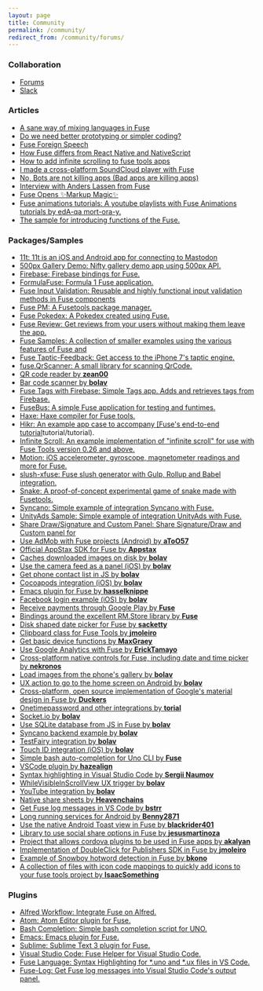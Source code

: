 ```yaml
---
layout: page
title: Community
permalink: /community/
redirect_from: /community/forums/
---
```


<a name="collaboration"></a>
### Collaboration

- <a href="https://forums.fusetools.com" target="_blank">Forums</a>
- <a href="https://slackcommunity.fusetools.com" target="_blank">Slack</a>



<a name="articles"></a>
### Articles

- <a href="https://medium.com/@fusetools/a-sane-way-of-mixing-languages-in-fuse-660b351c2f96" target="_blank">A sane way of mixing languages in Fuse<a/>
- <a href="https://blog.prototypr.io/do-we-need-better-prototyping-or-simpler-coding-269109426313#.7c7y1vgx7" target="_blank">Do we need better prototyping or simpler coding?<a/>
- <a href="https://medium.com/@fusetools/fuse-foreign-speech-c4d888b505ec" target="_blank">Fuse Foreign Speech<a/>
- <a href="https://medium.com/@fusetools/how-fuse-differs-from-react-native-and-nativescript-525344f02aaf#.pa1n8uh5l" target="_blank">How Fuse differs from React Native and NativeScript<a/>
- <a href="https://www.creativitykills.co/how-to-add-infinite-scrolling-to-fuse-app/" target="_blank">How to add infinite scrolling to fuse tools apps<a/>
- <a href="https://medium.com/@fusetools/i-made-a-cross-platform-soundcloud-player-with-fuse-9fb1e62b7db1#.5lhmtwovz" target="_blank">I made a cross-platform SoundCloud player with Fuse<a/>
- <a href="https://blog.prototypr.io/bots-wont-replace-apps-c88ff164990c#.2sp9vfqtv" target="_blank">No, Bots are not killing apps (Bad apps are killing apps)<a/>
- <a href="http://abduzeedo.com/interview-anders-lassen-fuse" target="_blank">Interview with Anders Lassen from Fuse<a/>
- <a href="https://blog.prototypr.io/fuse-opens-markup-magic-9b3107b9549e" target="_blank">Fuse Opens ✨Markup Magic✨<a/>
- <a href="https://www.youtube.com/playlist?list=PLVBW3QM3BcGPoB3F1INAbkCz-HtrTZ7Xl" target="_blank">Fuse animations tutorials: A youtube playlists with Fuse Animations tutorials by edA-qa mort-ora-y.</a>
- <a href="https://github.com/englekk/TourDeFuse" target="_blank">The sample for introducing functions of the Fuse.</a>


<a name="packages"></a>
### Packages/Samples
- <a href="https://github.com/jeroensmeets/mastodon-app" target="_blank"> 11t: 11t is an iOS and Android app for connecting to Mastodon</a>
- <a href="https://github.com/jveres/D500px" target="_blank"> 500px Gallery Demo: Nifty gallery demo app using 500px API.</a>
- <a href="https://github.com/fuse-compound/Fuse.Firebase" target="_blank"> Firebase: Firebase bindings for Fuse.</a>
- <a href="https://github.com/sanderdan/FormulaFuse" target="_blank"> FormulaFuse: Formula 1 Fuse application.</a>
- <a href="https://github.com/mokko-labs/fuse-input-validation" target="_blank"> Fuse Input Validation: Reusable and highly functional input validation methods in Fuse components </a>
- <a href="https://github.com/bolav/fusepm" target="_blank"> Fuse PM: A Fusetools package manager.</a>
- <a href="https://github.com/franzsilva/FusePokeDex" target="_blank"> Fuse Pokedex: A Pokedex created using Fuse.</a>
- <a href="https://github.com/LuisRodriguezLD/Fuse-RequestReview" target="_blank"> Fuse Review: Get reviews from your users without making them leave the app.</a>
- <a href="https://github.com/fusetools/fuse-samples" target="_blank"> Fuse Samples: A collection of smaller examples using the various features of Fuse and </a>
- <a href="https://github.com/LuisRodriguezLD/Fuse-TapticFeedback" target="_blank"> Fuse Taptic-Feedback: Get access to the iPhone 7's taptic engine.</a>
- <a href="https://github.com/glenfordwilliams/fuse.QrScanner" target="_blank"> fuse.QrScanner: A small library for scanning QrCode.</a>
- <a href="https://github.com/zean00/fuse-qreader">QR code reader  by <strong>zean00</strong></a>
- <a href="https://github.com/bolav/fuse-barcodescanner">Bar code scanner by <strong>bolav</strong></a>
- <a href="https://github.com/LuisRodriguezLD/Fuse-Tags-with-Firebase" target="_blank"> Fuse Tags with Firebase: Simple Tags app. Adds and retrieves tags from Firebase.</a>
- <a href="http://tmn.github.io/FuseBus/" target="_blank"> FuseBus: A simple Fuse application for testing and funtimes.</a>
- <a href="https://github.com/elsassph/fusetools-haxe" target="_blank"> Haxe: Haxe compiler for Fuse tools.</a>
- <a href="https://github.com/fusetools/hikrdocs/" target="_blank"> Hikr: An example app case to accompany [Fuse's end-to-end tutorial</a>tutorial/tutorial).
- <a href="https://bitbucket.org/uzeidurs/fuse-infinite-scroll " target="_blank"> Infinite Scroll: An example implementation of "infinite scroll" for use with Fuse Tools version 0.26 and above.</a>
- <a href="https://github.com/AlexGustafsson/fuse-motion" target="_blank"> Motion: iOS accelerometer, gyroscope, magnetometer readings and more for Fuse.</a>
- <a href="https://www.npmjs.com/package/slush-xfuse" target="_blank"> slush-xfuse: Fuse slush generator with Gulp, Rollup and Babel integration.</a>
- <a href="https://bitbucket.org/uzeidurs/fuse-snake/" target="_blank"> Snake: A proof-of-concept experimental game of snake made with Fusetools.</a>
- <a href="https://github.com/Syncano/syncano-fuse-example" target="_blank"> Syncano: Simple example of integration Syncano with Fuse.</a>
- <a href="https://github.com/englekk/Fusetools_UnityAdsSample" target="_blank"> UnityAds Sample: Simple example of integration UnityAds with Fuse.</a>
- <a href="https://github.com/ckarmy/fuse-signature-savePanel" target="_blank"> Share Draw/Signature and Custom Panel: Share Signature/Draw and Custom panel for </a>
- <a href="https://github.com/aToO57/AdMob">Use AdMob with Fuse projects (Android) by <strong>aToO57</strong></a>
- <a href="https://github.com/Appstax/appstax-fuse">Official AppStax SDK for Fuse by <strong>Appstax</strong></a>
- <a href="https://github.com/bolav/fuse-cachingimagesource">Caches downloaded images on disk by <strong>bolav</strong></a>
- <a href="https://github.com/bolav/fuse-camerapanel">Use the camera feed as a panel (iOS) by <strong>bolav</strong></a>
- <a href="https://github.com/bolav/fuse-contacts">Get phone contact list in JS by <strong>bolav</strong></a>
- <a href="https://github.com/bolav/fuse-cocoapods">Cocoapods integration (iOS) by <strong>bolav</strong></a>
- <a href="https://github.com/kristianhasselknippe/fuse-mode">Emacs plugin for Fuse by <strong>hasselknippe</strong></a>
- <a href="https://github.com/bolav/fuse-facebook-login">Facebook login example (iOS) by <strong>bolav</strong></a>
- <a href="https://github.com/fusetools/Fuse.Billing.Android">Receive payments through Google Play by <strong>Fuse</strong></a>
- <a href="https://github.com/fusetools/Fuse.RMStore">Bindings around the excellent RM.Store library by <strong>Fuse</strong></a>
- <a href="https://github.com/sacketty/fuse-customdatepicker">Disk shaped date picker for Fuse by <strong>sacketty</strong></a>
- <a href="https://github.com/jmoleiro/fuse-clipboard">Clipboard class for Fuse Tools by <strong>jmoleiro</strong></a>
- <a href="https://github.com/MaxGraey/fuse-device">Get basic device functions by <strong>MaxGraey</strong></a>
- <a href="https://github.com/ErickTamayo/fuse-google-analytics">Use Google Analytics with Fuse by <strong>ErickTamayo</strong></a>
- <a href="https://github.com/nekronos/FuseNativeControls">Cross-platform native controls for Fuse, including date and time picker by <strong>nekronos</strong></a>
- <a href="https://github.com/bolav/fuse-gallery">Load images from the phone&#39;s gallery by <strong>bolav</strong></a>
- <a href="https://github.com/bolav/fuse-homescreen">UX action to go to the home screen on Android by <strong>bolav</strong></a>
- <a href="https://github.com/Duckers/Fuse.MaterialDesign">Cross-platform, open source implementation of Google&#39;s material design in Fuse by <strong>Duckers</strong></a>
- <a href="https://github.com/torial/fuse-community">Onetimepassword and other integrations by <strong>torial</strong></a>
- <a href="https://github.com/bolav/fuse-example-using-socketio">Socket.io by <strong>bolav</strong></a>
- <a href="https://github.com/bolav/fuse-sqlite">Use SQLite database from JS in Fuse by <strong>bolav</strong></a>
- <a href="https://github.com/bolav/fuse-example-using-syncano">Syncano backend example by <strong>bolav</strong></a>
- <a href="https://github.com/bolav/fuse-testfairy">TestFairy integration by <strong>bolav</strong></a>
- <a href="https://github.com/bolav/fuse-touchid">Touch ID integration (iOS) by <strong>bolav</strong></a>
- <a href="https://github.com/fusetools/UnoBashCompletion">Simple bash auto-completion for Uno CLI by <strong>Fuse</strong></a>
- <a href="https://github.com/Hazealign/vscode-fuse">VSCode plugin by <strong>hazealign</strong></a>
- <a href="https://marketplace.visualstudio.com/items?itemName=naumovs.vscode-fuse-syntax">Syntax highlighting in Visual Studio Code by <strong>Sergii Naumov</strong></a>
- <a href="https://github.com/bolav/fuse-whilevisibleinscrollview">WhileVisibleInScrollView UX trigger by <strong>bolav</strong></a>
- <a href="https://github.com/bolav/fuse-youtube">YouTube integration by <strong>bolav</strong></a>
- <a href="https://github.com/heavenchains/FuseShareSheet">Native share sheets by <strong>Heavenchains</strong></a>
- <a href="https://github.com/bstrr/vscode-fuse-log">Get Fuse log messages in VS Code by <strong>bstrr</strong></a>
- <a href="https://github.com/benny2871/fuse-backgroundservice">Long running services for Android by <strong>Benny2871</strong></a>
- <a href="https://github.com/blackrider401/Fuse_Android_Toast">Use the native Android Toast view in Fuse by <strong>blackrider401</strong></a>
- <a href="https://github.com/jesusmartinoza/Fuse.SocialShare">Library to use social share options in Fuse by <strong>jesusmartinoza</strong></a>
- <a href="https://github.com/akalyan/fuse-cordova-bridge">Project that allows cordova plugins to be used in Fuse apps by <strong>akalyan</strong></a>
- <a href="https://github.com/jmoleiro/fuse-dfp">Implementation of DoubleClick for Publishers SDK in Fuse by <strong>jmoleiro</strong></a>
- <a href="https://github.com/bkono/listenup">Example of Snowboy hotword detection in Fuse by <strong>bkono</strong></a>
- <a href="https://github.com/IsaacSomething/fuse-tools-icon-sets">A collection of files with icon code mappings to quickly add icons to your fuse tools project by <strong>IsaacSomething</strong></a>

<a name="plugins"></a>
### Plugins
- <a href="https://github.com/Hazealign/fuse-alfred-workflow" target="_blank">Alfred Workflow: Integrate Fuse on Alfred.</a>
- <a href="https://github.com/fusetools/Fuse.AtomPlugin" target="_blank">Atom: Atom Editor plugin for Fuse.</a>
- <a href="https://github.com/fusetools/UnoBashCompletion" target="_blank">Bash Completion: Simple bash completion script for UNO.</a>
- <a href="https://github.com/kristianhasselknippe/fuse-mode" target="_blank">Emacs: Emacs plugin for Fuse.</a>
- <a href="https://github.com/fusetools/Fuse.SublimePlugin" target="_blank">Sublime: Sublime Text 3 plugin for Fuse.</a>
- <a href="https://github.com/Hazealign/vscode-fuse" target="_blank">Visual Studio Code: Fuse Helper for Visual Studio Code.</a>
- <a href="https://marketplace.visualstudio.com/items?itemName=naumovs.vscode-fuse-syntax" target="_blank">Fuse Language: Syntax Highlighting for *.uno and *.ux files in VS Code.</a>
- <a href="https://github.com/bstrr/vscode-fuse-log" target="_blank">Fuse-Log: Get Fuse log messages into Visual Studio Code's output panel.</a>
